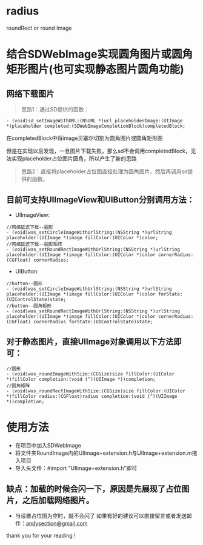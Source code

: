 # radius
roundRect or round Image
# 结合SDWebImage实现圆角图片或圆角矩形图片(也可实现静态图片圆角功能)
## 网络下载图片
> 思路1：通过SD提供的函数：

```
- (void)sd_setImageWithURL:(NSURL *)url placeholderImage:(UIImage *)placeholder completed:(SDWebImageCompletionBlock)completedBlock;
```
在completedBlock中将image贝塞尔切割为圆角图片或圆角矩形图

但是在实现以后发现，一旦图片下载失败，那么sd不会调用completedBlock，无法实现placeholder占位图片圆角，所以产生了新的思路

> 思路2：直接将placeholder占位图直接处理为圆角图片，然后再调用sd提供的函数。

## 目前可支持UIImageView和UIButton分别调用方法：
* UIImageView:
```
//网络延迟下载--圆形
- (void)was_setCircleImageWithUrlString:(NSString *)urlString placeholder:(UIImage *)image fillColor:(UIColor *)color;
//网络延迟下载--圆形矩阵
- (void)was_setRoundRectImageWithUrlString:(NSString *)urlString placeholder:(UIImage *)image fillColor:(UIColor *)color cornerRadius:(CGFloat) cornerRadius;
```
* UIButton:
```
//button--圆形
- (void)was_setCircleImageWithUrlString:(NSString *)urlString placeholder:(UIImage *)image fillColor:(UIColor *)color forState:(UIControlState)state;
//button--圆角矩形
- (void)was_setRoundRectImageWithUrlString:(NSString *)urlString placeholder:(UIImage *)image fillColor:(UIColor *)color cornerRadius:(CGFloat) cornerRadius forState:(UIControlState)state;
```
## 对于静态图片，直接UIImage对象调用以下方法即可：
```
//圆形
- (void)was_roundImageWithSize:(CGSize)size fillColor:(UIColor *)fillColor completion:(void (^)(UIImage *))completion;
//圆角矩阵
- (void)was_roundRectImageWithSize:(CGSize)size fillColor:(UIColor *)fillColor radius:(CGFloat)radius completion:(void (^)(UIImage *))completion;
```
# 使用方法
* 在项目中加入SDWebImage
* 将文件夹RoundImage内的UIImage+extension.h与UIImage+extension.m拖入项目
* 导入头文件：#import "UIImage+extension.h"即可

## 缺点：加载的时候会闪一下，原因是先展现了占位图片，之后加载网络图片。
* 当设置占位图为空时，就不会闪了
如果有好的建议可以直接留言或者发送邮件：andysection@gmail.com

thank you for your reading !
